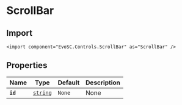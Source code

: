 # ScrollBar


## Import
```xml:no-line-numbers
<import component="EvoSC.Controls.ScrollBar" as="ScrollBar" />
```

## Properties
| Name | Type | Default | Description |
|------|------|---------|-------------|
| **`id`** | [`string`](#) | `None` | None || **`forFrame`** | [`string`](#) | `` | None || **`x`** | [`double`](#) | `0` | None || **`y`** | [`double`](#) | `0` | None || **`min`** | [`double`](#) | `0` | None || **`max`** | [`double`](#) | `20` | None || **`value`** | [`double`](#) | `0` | None || **`length`** | [`double`](#) | `20` | None || **`zIndex`** | [`int`](#) | `0` | None |